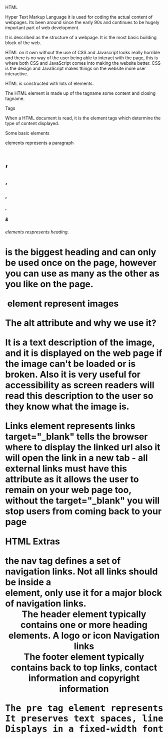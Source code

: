 HTML

Hyper Text Markup Language it is used for coding the actual content of webpages. Its been around since the early 90s and continues to be hugely important part of web development.

It is described as the structure of a webpage. It is the most basic building block of the web.

HTML on it own without the use of CSS and Javascript looks really horrible and there is no way of the user being able to interact with the page, this is where both CSS and JavaScript comes into making the website better. CSS is the design and JavaScript makes things on the website more user interactive.

HTML is constructed with lots of elements.

The HTML element is made up of the tagname some content and closing tagname.

Tags

When a HTML document is read, it is the element tags which determine the type of content displayed.

Some basic elements
<p> elements represents a paragraph

<h1>, <h2>, <h3>, <h4>, <h5> & <h6> elements respresents heading. <h1> is the biggest heading and can only be used once on the page, however you can use as many as the other as you like on the page.

<img> element represent images

The alt attribute and why we use it?

It is a text description of the image, and it is displayed on the web page if the image can't be loaded or is broken.
Also it is very useful for accessibility as screen readers will read this description to the user so they know what the image is.

Links
<a> element represents links
target="_blank" tells the browser where to display the linked url also it will open the link in a new tab - all external links must have this attribute as it allows the user to remain on your web page too, without the target="_blank" you will stop users from coming back to your page

HTML Extras
<nav>
the nav tag defines a set of navigation links. Not all links should be inside a <nav> element, only use it for a major block of navigation links.

<header>
The header element typically contains one or more heading elements.
A logo or icon
Navigation links

<footer>
The footer element typically contains back to top links, contact information and copyright information

<pre>
The pre tag element represents preformatted text which is to be presented exactly as written in the HTML file.
It preserves text spaces, line breaks and tabs.
Displays in a fixed-width font but can be changed in CSS